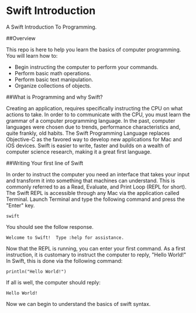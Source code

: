 Swift Introduction
=====================

A Swift Introduction To Programming.

##Overview

This repo is here to help you learn the basics of computer programming. You will learn how to:

* Begin instructing the computer to perform your commands.
* Perform basic math operations.
* Perform basic text manipulation.
* Organize collections of objects.

##What is Programming and why Swift?

Creating an application, requires specifically instructing the CPU on what actions to take. In order to to communicate with the CPU, you must learn the grammar of a computer programming language. In the past, computer languages were chosen due to trends, performance characteristics and, quite frankly, old habits. The Swift Programming Language replaces Objective-C as the favored way to develop new applications for Mac and iOS devices. Swift is easier to write, faster and builds on a wealth of computer science research, making it a great first language.

##Writing Your first line of Swift

In order to instruct the computer you need an interface that takes your input and transform it into something that machines can understand. This is commonly referred to as a Read, Evaluate, and Print Loop (REPL for short). The Swift REPL is accessible through any Mac via the application called Terminal. Launch Terminal and type the following command and press the "Enter" key.

```
swift
```

You should see the follow response.

```
Welcome to Swift!  Type :help for assistance.
```

Now that the REPL is running, you can enter your first command. As a first instruction, it is customary to instruct the computer to reply, "Hello World!" In Swift, this is done via the following command:

```
println("Hello World!")
```

If all is well, the computer should reply:

```
Hello World!
```

Now we can begin to understand the basics of swift syntax.
